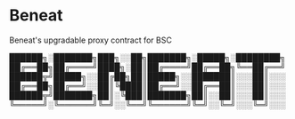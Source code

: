 # Beneat
Beneat's upgradable proxy contract for BSC



██████╗░███████╗███╗░░██╗███████╗░█████╗░████████╗
██╔══██╗██╔════╝████╗░██║██╔════╝██╔══██╗╚══██╔══╝
██████╦╝█████╗░░██╔██╗██║█████╗░░███████║░░░██║░░░
██╔══██╗██╔══╝░░██║╚████║██╔══╝░░██╔══██║░░░██║░░░
██████╦╝███████╗██║░╚███║███████╗██║░░██║░░░██║░░░
╚═════╝░╚══════╝╚═╝░░╚══╝╚══════╝╚═╝░░╚═╝░░░╚═╝░░░
